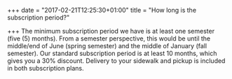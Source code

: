 +++
date = "2017-02-21T12:25:30+01:00"
title = "How long is the subscription period?"

+++
The minimum subscription period we have is at least one semester (five (5) months). From a semester perspective, this would be until the middle/end of June (spring semester) and the middle of January (fall semester). Our standard subscription period is at least 10 months, which gives you a 30% discount. Delivery to your sidewalk and pickup is included in both subscription plans.
